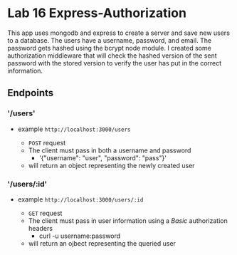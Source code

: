 # Lab 16 Express-Authorization

This app uses mongodb and express to create a server and save new users to a
database. The users have a username, password, and email. The password gets
hashed using the bcrypt node module. I created some authorization middleware
that will check the hashed version of the sent password with the stored version
to verify the user has put in the correct information.

## Endpoints

### '/users'

  - example `http://localhost:3000/users`

    * `POST` request
    * The client must pass in both a username and password
      - '{"username": "user", "password": "pass"}'
    * will return an object representing the newly created user

### '/users/:id'

  - example `http://localhost:3000/users/:id`

    * `GET` request
    * The client must pass in user information using a _Basic_ authorization headers
      - curl -u username:password
    * will return an ojbect representing the queried user

